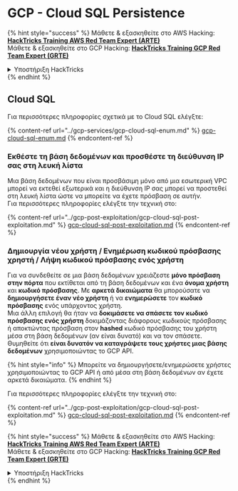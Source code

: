# GCP - Cloud SQL Persistence

{% hint style="success" %}
Μάθετε & εξασκηθείτε στο AWS Hacking:<img src="../../../.gitbook/assets/image (1).png" alt="" data-size="line">[**HackTricks Training AWS Red Team Expert (ARTE)**](https://training.hacktricks.xyz/courses/arte)<img src="../../../.gitbook/assets/image (1).png" alt="" data-size="line">\
Μάθετε & εξασκηθείτε στο GCP Hacking: <img src="../../../.gitbook/assets/image (2).png" alt="" data-size="line">[**HackTricks Training GCP Red Team Expert (GRTE)**<img src="../../../.gitbook/assets/image (2).png" alt="" data-size="line">](https://training.hacktricks.xyz/courses/grte)

<details>

<summary>Υποστήριξη HackTricks</summary>

* Ελέγξτε τα [**σχέδια συνδρομής**](https://github.com/sponsors/carlospolop)!
* **Εγγραφείτε στην** 💬 [**ομάδα Discord**](https://discord.gg/hRep4RUj7f) ή στην [**ομάδα telegram**](https://t.me/peass) ή **ακολουθήστε** μας στο **Twitter** 🐦 [**@hacktricks\_live**](https://twitter.com/hacktricks\_live)**.**
* **Μοιραστείτε κόλπα hacking υποβάλλοντας PRs στα** [**HackTricks**](https://github.com/carlospolop/hacktricks) και [**HackTricks Cloud**](https://github.com/carlospolop/hacktricks-cloud) github repos.

</details>
{% endhint %}

## Cloud SQL

Για περισσότερες πληροφορίες σχετικά με το Cloud SQL ελέγξτε:

{% content-ref url="../gcp-services/gcp-cloud-sql-enum.md" %}
[gcp-cloud-sql-enum.md](../gcp-services/gcp-cloud-sql-enum.md)
{% endcontent-ref %}

### Εκθέστε τη βάση δεδομένων και προσθέστε τη διεύθυνση IP σας στη λευκή λίστα

Μια βάση δεδομένων που είναι προσβάσιμη μόνο από μια εσωτερική VPC μπορεί να εκτεθεί εξωτερικά και η διεύθυνση IP σας μπορεί να προστεθεί στη λευκή λίστα ώστε να μπορείτε να έχετε πρόσβαση σε αυτήν.\
Για περισσότερες πληροφορίες ελέγξτε την τεχνική στο:

{% content-ref url="../gcp-post-exploitation/gcp-cloud-sql-post-exploitation.md" %}
[gcp-cloud-sql-post-exploitation.md](../gcp-post-exploitation/gcp-cloud-sql-post-exploitation.md)
{% endcontent-ref %}

### Δημιουργία νέου χρήστη / Ενημέρωση κωδικού πρόσβασης χρηστή / Λήψη κωδικού πρόσβασης ενός χρήστη

Για να συνδεθείτε σε μια βάση δεδομένων χρειάζεστε **μόνο πρόσβαση στην πόρτα** που εκτίθεται από τη βάση δεδομένων και ένα **όνομα χρήστη** και **κωδικό πρόσβασης**. Με **αρκετά δικαιώματα** θα μπορούσατε να **δημιουργήσετε έναν νέο χρήστη** ή να **ενημερώσετε** τον **κωδικό πρόσβασης** ενός υπάρχοντος χρήστη.\
Μια άλλη επιλογή θα ήταν να **δοκιμάσετε να σπάσετε τον κωδικό πρόσβασης ενός χρήστη** δοκιμάζοντας διάφορους κωδικούς πρόσβασης ή αποκτώντας πρόσβαση στον **hashed** κωδικό πρόσβασης του χρήστη μέσα στη βάση δεδομένων (αν είναι δυνατό) και να τον σπάσετε.\
Θυμηθείτε ότι **είναι δυνατόν να καταγράψετε τους χρήστες μιας βάσης δεδομένων** χρησιμοποιώντας το GCP API.

{% hint style="info" %}
Μπορείτε να δημιουργήσετε/ενημερώσετε χρήστες χρησιμοποιώντας το GCP API ή από μέσα στη βάση δεδομένων αν έχετε αρκετά δικαιώματα.
{% endhint %}

Για περισσότερες πληροφορίες ελέγξτε την τεχνική στο:

{% content-ref url="../gcp-post-exploitation/gcp-cloud-sql-post-exploitation.md" %}
[gcp-cloud-sql-post-exploitation.md](../gcp-post-exploitation/gcp-cloud-sql-post-exploitation.md)
{% endcontent-ref %}

{% hint style="success" %}
Μάθετε & εξασκηθείτε στο AWS Hacking:<img src="../../../.gitbook/assets/image (1).png" alt="" data-size="line">[**HackTricks Training AWS Red Team Expert (ARTE)**](https://training.hacktricks.xyz/courses/arte)<img src="../../../.gitbook/assets/image (1).png" alt="" data-size="line">\
Μάθετε & εξασκηθείτε στο GCP Hacking: <img src="../../../.gitbook/assets/image (2).png" alt="" data-size="line">[**HackTricks Training GCP Red Team Expert (GRTE)**<img src="../../../.gitbook/assets/image (2).png" alt="" data-size="line">](https://training.hacktricks.xyz/courses/grte)

<details>

<summary>Υποστήριξη HackTricks</summary>

* Ελέγξτε τα [**σχέδια συνδρομής**](https://github.com/sponsors/carlospolop)!
* **Εγγραφείτε στην** 💬 [**ομάδα Discord**](https://discord.gg/hRep4RUj7f) ή στην [**ομάδα telegram**](https://t.me/peass) ή **ακολουθήστε** μας στο **Twitter** 🐦 [**@hacktricks\_live**](https://twitter.com/hacktricks\_live)**.**
* **Μοιραστείτε κόλπα hacking υποβάλλοντας PRs στα** [**HackTricks**](https://github.com/carlospolop/hacktricks) και [**HackTricks Cloud**](https://github.com/carlospolop/hacktricks-cloud) github repos.

</details>
{% endhint %}
